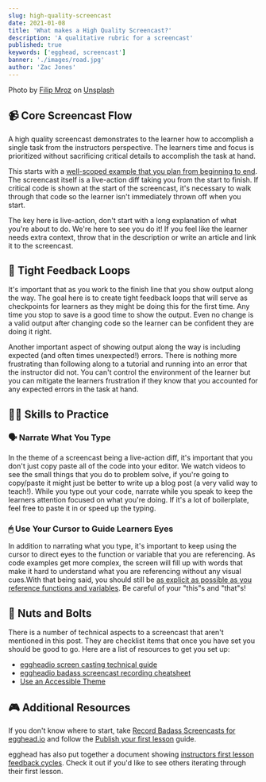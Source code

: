 ```yaml
---
slug: high-quality-screencast
date: 2021-01-08
title: 'What makes a High Quality Screencast?'
description: 'A qualitative rubric for a screencast'
published: true
keywords: ['egghead, screencast']
banner: './images/road.jpg'
author: 'Zac Jones'
---
```

Photo by [Filip Mroz](https://unsplash.com/@mroz?utm_source=unsplash&amp;utm_medium=referral&amp;utm_content=creditCopyText) on [Unsplash](https://unsplash.com/s/photos/loop?utm_source=unsplash&amp;utm_medium=referral&amp;utm_content=creditCopyText)

## 📹 Core Screencast Flow

A high quality screencast demonstrates to the learner how to accomplish a single task from the instructors perspective. The learners time and focus is prioritized without sacrificing critical details to accomplish the task at hand.

This starts with a [well-scoped example that you plan from beginning to end](https://howtoegghead.com/instructor/style-guide/create-the-example-code/). The screencast itself is a live-action diff taking you from the start to finish. If critical code is shown at the start of the screencast, it's necessary to walk through that code so the learner isn't immediately thrown off when you start.

The key here is live-action, don't start with a long explanation of what you're about to do. We're here to see you do it! If you feel like the learner needs extra context, throw that in the description or write an article and link it to the screencast.

## 🔁 Tight Feedback Loops

It's important that as you work to the finish line that you show output along the way. The goal here is to create tight feedback loops that will serve as checkpoints for learners as they might be doing this for the first time. Any time you stop to save is a good time to show the output. Even no change is a valid output after changing code so the learner can be confident they are doing it right.

Another important aspect of showing output along the way is including expected (and often times unexpected!) errors. There is nothing more frustrating than following along to a tutorial and running into an error that the instructor did not. You can't control the environment of the learner but you can mitigate the learners frustration if they know that you accounted for any expected errors in the task at hand.

## 🤹‍♀️ Skills to Practice

### 🗣 Narrate What You Type

In the theme of a screencast being a live-action diff, it's important that you don't just copy paste all of the code into your editor. We watch videos to see the small things that you do to problem solve, if you're going to copy/paste it might just be better to write up a blog post (a very valid way to teach!). While you type out your code, narrate while you speak to keep the learners attention focused on what you're doing. If it's a lot of boilerplate, feel free to paste it in or speed up the typing.

### 🖱 Use Your Cursor to Guide Learners Eyes

In addition to narrating what you type, it's important to keep using the cursor to direct eyes to the function or variable that you are referencing. As code examples get more complex, the screen will fill up with words that make it hard to understand what you are referencing without any visual cues.With that being said, you should still be [as explicit as possible as you reference functions and variables](https://howtoegghead.com/instructor/style-guide/accessible-speech/). Be careful of your "this"s and "that"s!

## 🔩 Nuts and Bolts

There is a number of technical aspects to a screencast that aren't mentioned in this post. They are checklist items that once you have set you should be good to go. Here are a list of resources to get you set up:

- [eggheadio screen casting technical guide](https://howtoegghead.com/instructor/screencasting/)
- [eggheadio badass screencast recording cheatsheet](https://howtoegghead.com/instructor/recording-cheatsheet/)
- [Use an Accessible Theme](https://howtoegghead.com/instructor/style-guide/accessible-theme/)

## 🎮 Additional Resources

If you don't know where to start, take [Record Badass Screencasts for egghead.io](https://egghead.io/courses/record-badass-screencasts-for-egghead-io) and follow the [Publish your first lesson](https://howtoegghead.com/instructor/getting-started/first-full-lesson/) guide.

egghead has also put together a document showing [instructors first lesson feedback cycles](https://howtoegghead.com/instructor/instructor-feedback-cycles). Check it out if you'd like to see others iterating through their first lesson.